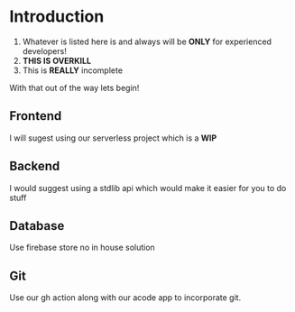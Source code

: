 # Introduction
1. Whatever is listed here is and always will be **ONLY** for experienced developers!
2. **THIS IS OVERKILL**
3. This is **REALLY** incomplete

With that out of the way lets begin!

## Frontend 
I will sugest using our serverless project which is a **WIP**

## Backend
I would suggest using a stdlib api which would make it easier for you to do stuff

## Database
Use firebase store no in house solution

## Git
Use our gh action along with our acode app to incorporate git.
